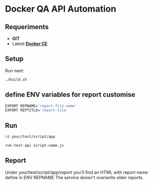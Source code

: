 # Docker QA API Automation

## Requeriments

- **GIT**
- Latest [**Docker CE**](https://docs.docker.com/install/linux/docker-ce/ubuntu/)

## Setup

Run next:

```bash
./build.sh
```

## define ENV variables for report customise
```bash
EXPORT REPNAME='report-file-name'
EXPORT REPTITLE='report-tile'
```

## Run

```bash
cd your/test/script/app

run-test-api script-name.js
```
## Report

Under your/test/script/app/report you'll find an HTML with report name define in ENV REPNAME
The service doesn't overwrite older reports.
